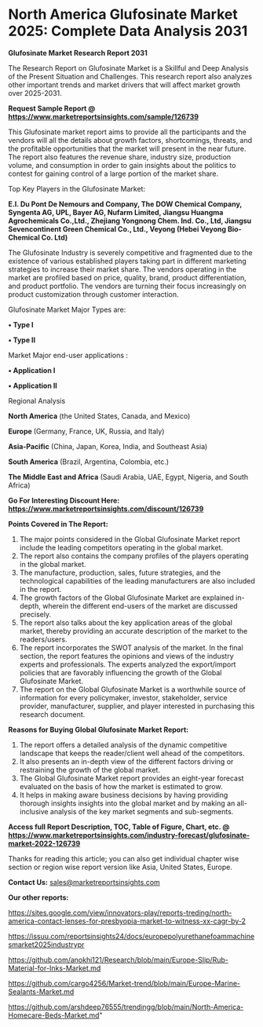 # North America Glufosinate Market 2025: Complete Data Analysis 2031

<strong>Glufosinate Market Research Report 2031</strong>

The Research Report on Glufosinate Market is a Skillful and Deep Analysis of the Present Situation and Challenges. This research report also analyzes other important trends and market drivers that will affect market growth over 2025-2031.

<strong>Request Sample Report @ <a href=https://www.marketreportsinsights.com/sample/126739>https://www.marketreportsinsights.com/sample/126739</a></strong>

This Glufosinate market report aims to provide all the participants and the vendors will all the details about growth factors, shortcomings, threats, and the profitable opportunities that the market will present in the near future. The report also features the revenue share, industry size, production volume, and consumption in order to gain insights about the politics to contest for gaining control of a large portion of the market share.

Top Key Players in the Glufosinate Market:

<strong>E.I. Du Pont De Nemours and Company, The DOW Chemical Company, Syngenta AG, UPL, Bayer AG, Nufarm Limited, Jiangsu Huangma Agrochemicals Co.,Ltd., Zhejiang Yongnong Chem. Ind. Co., Ltd, Jiangsu Sevencontinent Green Chemical Co., Ltd., Veyong (Hebei Veyong Bio-Chemical Co. Ltd)</strong>

The Glufosinate Industry is severely competitive and fragmented due to the existence of various established players taking part in different marketing strategies to increase their market share. The vendors operating in the market are profiled based on price, quality, brand, product differentiation, and product portfolio. The vendors are turning their focus increasingly on product customization through customer interaction.

Glufosinate Market Major Types are:

<strong>• Type I

• Type II</strong>

Market Major end-user applications :

<strong>• Application I

• Application II</strong>

Regional Analysis

</u><strong><b>North America</b></strong> (the United States, Canada, and Mexico)

<strong><b>Europe </b></strong>(Germany, France, UK, Russia, and Italy)

<strong><b>Asia-Pacific</b></strong> (China, Japan, Korea, India, and Southeast Asia)

<strong><b>South America</b></strong> (Brazil, Argentina, Colombia, etc.)

<strong><b>The Middle East and Africa</b></strong> (Saudi Arabia, UAE, Egypt, Nigeria, and South Africa)

<strong>Go For Interesting Discount Here: <a href=https://www.marketreportsinsights.com/discount/126739>https://www.marketreportsinsights.com/discount/126739</a></strong>

<strong>Points Covered in The Report:</strong>
<ol>
  <li>The major points considered in the Global Glufosinate Market report include the leading competitors operating in the global market.</li>
  <li>The report also contains the company profiles of the players operating in the global market.</li>
  <li>The manufacture, production, sales, future strategies, and the technological capabilities of the leading manufacturers are also included in the report.</li>
  <li>The growth factors of the Global Glufosinate Market are explained in-depth, wherein the different end-users of the market are discussed precisely.</li>
  <li>The report also talks about the key application areas of the global market, thereby providing an accurate description of the market to the readers/users.</li>
  <li>The report incorporates the SWOT analysis of the market. In the final section, the report features the opinions and views of the industry experts and professionals. The experts analyzed the export/import policies that are favorably influencing the growth of the Global Glufosinate Market.</li>
  <li>The report on the Global Glufosinate Market is a worthwhile source of information for every policymaker, investor, stakeholder, service provider, manufacturer, supplier, and player interested in purchasing this research document.</li>
</ol>
<strong>Reasons for Buying Global Glufosinate Market Report:</strong>

<ol>
  <li>The report offers a detailed analysis of the dynamic competitive landscape that keeps the reader/client well ahead of the competitors.</li>
  <li>It also presents an in-depth view of the different factors driving or restraining the growth of the global market.</li>
  <li>The Global Glufosinate Market report provides an eight-year forecast evaluated on the basis of how the market is estimated to grow.</li>
  <li>It helps in making aware business decisions by having providing thorough insights insights into the global market and by making an all-inclusive analysis of the key market segments and sub-segments.</li>
</ol>
<strong>Access full Report Description, TOC, Table of Figure, Chart, etc. @ <a href=https://www.marketreportsinsights.com/industry-forecast/glufosinate-market-2022-126739>https://www.marketreportsinsights.com/industry-forecast/glufosinate-market-2022-126739</a></strong>


Thanks for reading this article; you can also get individual chapter wise section or region wise report version like Asia, United States, Europe.

<strong>Contact Us:</strong>
sales@marketreportsinsights.com

<strong>Our other reports:</strong>

<a href=https://sites.google.com/view/innovators-play/reports-treding/north-america-contact-lenses-for-presbyopia-market-to-witness-xx-cagr-by-2>https://sites.google.com/view/innovators-play/reports-treding/north-america-contact-lenses-for-presbyopia-market-to-witness-xx-cagr-by-2</a>

<a href=https://issuu.com/reportsinsights24/docs/europepolyurethanefoammachinesmarket2025industrypr>https://issuu.com/reportsinsights24/docs/europepolyurethanefoammachinesmarket2025industrypr</a>

<a href=https://github.com/anokhi121/Research/blob/main/Europe-Slip/Rub-Material-for-Inks-Market.md>https://github.com/anokhi121/Research/blob/main/Europe-Slip/Rub-Material-for-Inks-Market.md</a>

<a href=https://github.com/cargo4256/Market-trend/blob/main/Europe-Marine-Sealants-Market.md>https://github.com/cargo4256/Market-trend/blob/main/Europe-Marine-Sealants-Market.md</a>

<a href=https://github.com/arshdeep76555/trendingg/blob/main/North-America-Homecare-Beds-Market.md>https://github.com/arshdeep76555/trendingg/blob/main/North-America-Homecare-Beds-Market.md</a>"
